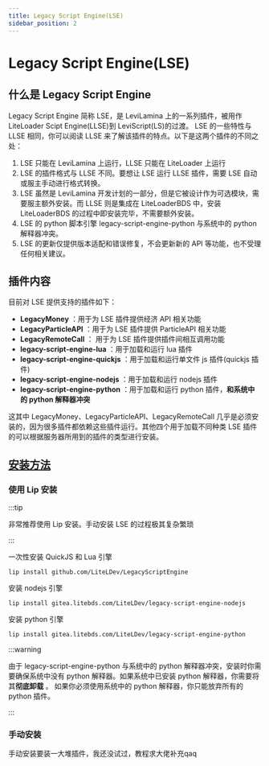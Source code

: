 ```yaml
---
title: Legacy Script Engine(LSE)
sidebar_position: 2
---
```


# Legacy Script Engine(LSE)

## 什么是 Legacy Script Engine

Legacy Script Engine 简称 LSE，是 LeviLamina 上的一系列插件，被用作 LiteLoader Scipt Engine(LLSE)到 LeviScript(LS)的过渡。
LSE 的一些特性与 LLSE 相同，你可以阅读 LLSE 来了解该插件的特点。以下是这两个插件的不同之处：

1. LSE 只能在 LeviLamina 上运行，LLSE 只能在 LiteLoader 上运行
2. LSE 的插件格式与 LLSE 不同。要想让 LSE 运行 LLSE 插件，需要 LSE 自动或服主手动进行格式转换。
3. LSE 虽然是 LeviLamina 开发计划的一部分，但是它被设计作为可选模块，需要服主额外安装。而 LLSE 则是集成在 LiteLoaderBDS 中，安装 LiteLoaderBDS 的过程中即安装完毕，不需要额外安装。
4. LSE 的 python 脚本引擎 legacy-script-engine-python 与系统中的 python 解释器冲突。
5. LSE 的更新仅提供版本适配和错误修复，不会更新新的 API 等功能，也不受理任何相关建议。

## 插件内容

目前对 LSE 提供支持的插件如下：

- **LegacyMoney** ：用于为 LSE 插件提供经济 API 相关功能
- **LegacyParticleAPI** ：用于为 LSE 插件提供 ParticleAPI 相关功能
- **LegacyRemoteCall** ： 用于为 LSE 插件提供插件间相互调用功能
- **legacy-script-engine-lua** ：用于加载和运行 lua 插件
- **legacy-script-engine-quickjs** ：用于加载和运行单文件 js 插件(quickjs 插件)
- **legacy-script-engine-nodejs** ：用于加载和运行 nodejs 插件
- **legacy-script-engine-python** ：用于加载和运行 python 插件，**和系统中的 python 解释器冲突**

这其中 LegacyMoney、LegacyParticleAPI、LegacyRemoteCall 几乎是必须安装的，因为很多插件都依赖这些插件运行。其他四个用于加载不同种类 LSE 插件的可以根据服务器所用到的插件的类型进行安装。

## [安装方法](https://lse.liteldev.com/zh/)

### 使用 Lip 安装

:::tip

非常推荐使用 Lip 安装。手动安装 LSE 的过程极其复杂繁琐

:::

一次性安装 QuickJS 和 Lua 引擎

```shell
lip install github.com/LiteLDev/LegacyScriptEngine
```

安装 nodejs 引擎

```shell
lip install gitea.litebds.com/LiteLDev/legacy-script-engine-nodejs
```

安装 python 引擎

```shell
lip install gitea.litebds.com/LiteLDev/legacy-script-engine-python
```

:::warning

由于 legacy-script-engine-python 与系统中的 python 解释器冲突，安装时你需要确保系统中没有 python 解释器。如果系统中已安装 python 解释器，你需要将其**彻底卸载** 。
如果你必须使用系统中的 python 解释器，你只能放弃所有的 python 插件。

:::

### 手动安装

手动安装要装一大堆插件，我还没试过，教程求大佬补充qaq
